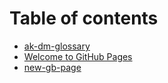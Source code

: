 # Table of contents

* [ak-dm-glossary](README.md)
* [Welcome to GitHub Pages](index.md)
* [new-gb-page](new-gb-page.md)

